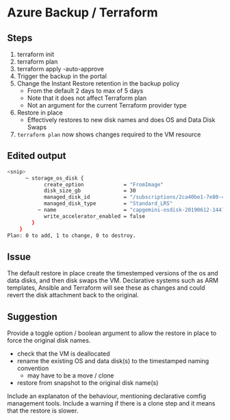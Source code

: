 # Azure Backup / Terraform

## Steps

1. terraform init
1. terraform plan
1. terraform apply -auto-approve
1. Trigger the backup in the portal
1. Change the Instant Restore retention in the backup policy
    * From the default 2 days to max of 5 days
    * Note that it does not affect Terraform plan
    * Not an argument for the current Terraform provider type
1. Restore in place
    * Effectively restores to new disk names and does OS and Data Disk Swaps
1. `terraform plan` now shows changes required to the VM resource

## Edited output

```bash
<snip>
      ~ storage_os_disk {                                                                                                                                                              caching                   = "ReadWrite"
            create_option             = "FromImage"
            disk_size_gb              = 30
            managed_disk_id           = "/subscriptions/2ca40be1-7e80-4f2b-92f7-06b2123a68cc/resourceGroups/capgemini-test/providers/Microsoft.Compute/disks/capgemini-osdisk-20190612-144118"
            managed_disk_type         = "Standard_LRS"
          ~ name                      = "capgemini-osdisk-20190612-144118" -> "capgemini-os"                                                                                           os_type                   = "Linux"
            write_accelerator_enabled = false
        }
    }
Plan: 0 to add, 1 to change, 0 to destroy.
```

## Issue

The default restore in place create the timestemped versions of the os and data disks, and then disk swaps the VM.  Declarative systems such as ARM templates, Ansible and Terraform will see these as changes and could revert the disk attachment back to the original.

## Suggestion

Provide a toggle option / boolean argument to allow the restore in place to force the original disk names.

* check that the VM is deallocated
* rename the existing OS and data disk(s) to the timestamped naming convention
  * may have to be a move / clone
* restore from snapshot to the original disk name(s)

Include an explanaton of the behaviour, mentioning declarative comfig management tools. Include a warning if there is a clone step and it means that the restore is slower.

